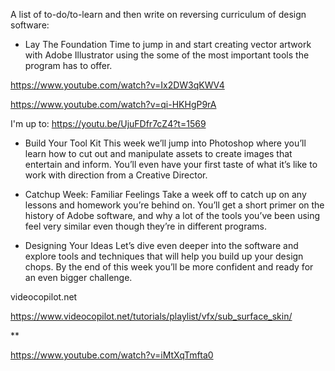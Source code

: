 A list of to-do/to-learn and then write on reversing curriculum of design software:

- Lay The Foundation
Time to jump in and start creating vector artwork with Adobe Illustrator using the some of the most important tools the program has to offer.


https://www.youtube.com/watch?v=Ix2DW3qKWV4

https://www.youtube.com/watch?v=qi-HKHgP9rA

I'm up to: https://youtu.be/UjuFDfr7cZ4?t=1569

- Build Your Tool Kit
This week we’ll jump into Photoshop where you’ll learn how to cut out and manipulate assets to create images that entertain and inform. You’ll even have your first taste of what it’s like to work with direction from a Creative Director.

- Catchup Week: Familiar Feelings
Take a week off to catch up on any lessons and homework you’re behind on. You’ll get a short primer on the history of Adobe software, and why a lot of the tools you’ve been using feel very similar even though they’re in different programs.

- Designing Your Ideas
Let’s dive even deeper into the software and explore tools and techniques that will help you build up your design chops. By the end of this week you’ll be more confident and ready for an even bigger challenge.

videocopilot.net

https://www.videocopilot.net/tutorials/playlist/vfx/sub_surface_skin/

**

https://www.youtube.com/watch?v=iMtXqTmfta0
